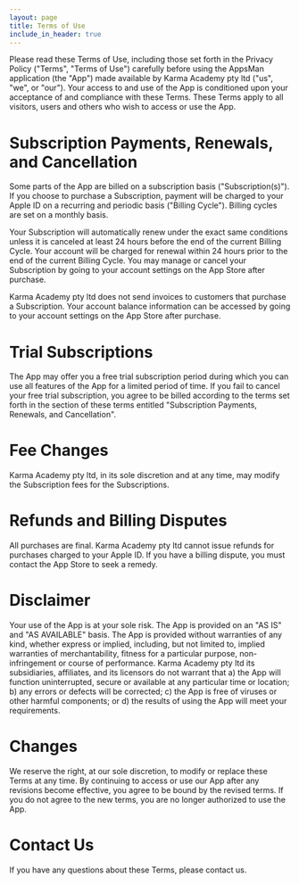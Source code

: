 ```yaml
---
layout: page
title: Terms of Use
include_in_header: true
---
```


Please read these Terms of Use, including those set forth in the Privacy Policy ("Terms", "Terms of Use") carefully before using the AppsMan application (the "App") made available by Karma Academy pty ltd ("us", "we", or "our").
Your access to and use of the App is conditioned upon your acceptance of and compliance with these Terms. These Terms apply to all visitors, users and others who wish to access or use the App.

# Subscription Payments, Renewals, and Cancellation

Some parts of the App are billed on a subscription basis ("Subscription(s)"). If you choose to purchase a Subscription, payment will be charged to your Apple ID on a recurring and periodic basis ("Billing Cycle"). Billing cycles are set  on a monthly basis.

Your Subscription will automatically renew under the exact same conditions unless it is canceled at least 24 hours before the end of the current Billing Cycle. Your account will be charged for renewal within 24 hours prior to the end of the current Billing Cycle. You may manage or cancel your Subscription by going to your account settings on the App Store after purchase.

Karma Academy pty ltd does not send invoices to customers that purchase a Subscription. Your account balance information can be accessed by going to your account settings on the App Store after purchase.

# Trial Subscriptions

The App may offer you a free trial subscription period during which you can use all features of the App for a limited period of time. If you fail to cancel your free trial subscription, you agree to be billed according to the terms set forth in the section of these terms entitled "Subscription Payments, Renewals, and Cancellation".

# Fee Changes

Karma Academy pty ltd, in its sole discretion and at any time, may modify the Subscription fees for the Subscriptions.

# Refunds and Billing Disputes

All purchases are final. Karma Academy pty ltd cannot issue refunds for purchases charged to your Apple ID. If you have a billing dispute, you must contact the App Store to seek a remedy.

# Disclaimer

Your use of the App is at your sole risk. The App is provided on an "AS IS" and "AS AVAILABLE" basis. The App is provided without warranties of any kind, whether express or implied, including, but not limited to, implied warranties of merchantability, fitness for a particular purpose, non-infringement or course of performance.
Karma Academy pty ltd its subsidiaries, affiliates, and its licensors do not warrant that a) the App will function uninterrupted, secure or available at any particular time or location; b) any errors or defects will be corrected; c) the App is free of viruses or other harmful components; or d) the results of using the App will meet your requirements.

# Changes

We reserve the right, at our sole discretion, to modify or replace these Terms at any time.
By continuing to access or use our App after any revisions become effective, you agree to be bound by the revised terms. If you do not agree to the new terms, you are no longer authorized to use the App.

# Contact Us
If you have any questions about these Terms, please contact us.
